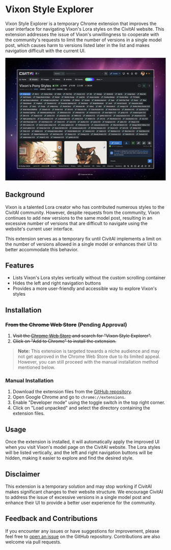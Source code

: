 # Vixon Style Explorer

Vixon Style Explorer is a temporary Chrome extension that improves the user interface for navigating Vixon's Lora styles on the CivitAI website. This extension addresses the issue of Vixon's unwillingness to cooperate with the community's requests to limit the number of versions in a single model post, which causes harm to versions listed later in the list and makes navigation difficult with the current UI.

![A preview of the updated UI](/images/VixonPreview.jpeg)

## Background

Vixon is a talented Lora creator who has contributed numerous styles to the CivitAI community. However, despite requests from the community, Vixon continues to add new versions to the same model post, resulting in an excessive number of versions that are difficult to navigate using the website's current user interface.

This extension serves as a temporary fix until CivitAI implements a limit on the number of versions allowed in a single model or enhances their UI to better accommodate this behavior.

## Features

- Lists Vixon's Lora styles vertically without the custom scrolling container
- Hides the left and right navigation buttons
- Provides a more user-friendly and accessible way to explore Vixon's styles

## Installation

### ~~From the Chrome Web Store~~ (Pending Approval)
1. ~~Visit the [Chrome Web Store](https://chrome.google.com/webstore) and search for "Vixon Style Explorer".~~
2. ~~Click on "Add to Chrome" to install the extension.~~

> **Note:** This extension is targeted towards a niche audience and may not get approved in the Chrome Web Store due to its limited appeal. However, you can still proceed with the manual installation method mentioned below.

### Manual Installation

1. Download the extension files from the [GitHub repository](https://github.com/markuryy/vixon-style-explorer).
2. Open Google Chrome and go to `chrome://extensions`.
3. Enable "Developer mode" using the toggle switch in the top right corner.
4. Click on "Load unpacked" and select the directory containing the extension files.

## Usage

Once the extension is installed, it will automatically apply the improved UI when you visit Vixon's model page on the CivitAI website. The Lora styles will be listed vertically, and the left and right navigation buttons will be hidden, making it easier to explore and find the desired style.

## Disclaimer

This extension is a temporary solution and may stop working if CivitAI makes significant changes to their website structure. We encourage CivitAI to address the issue of excessive versions in a single model post and enhance their UI to provide a better user experience for the community.

## Feedback and Contributions

If you encounter any issues or have suggestions for improvement, please feel free to [open an issue](https://github.com/yourusername/vixon-style-explorer/issues) on the GitHub repository. Contributions are also welcome via pull requests.
